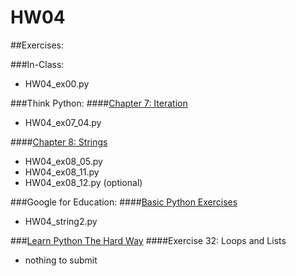 # HW04

##Exercises:

###In-Class:
+ HW04_ex00.py

###Think Python:
####[Chapter 7: Iteration][ch7]
+ HW04_ex07_04.py

####[Chapter 8: Strings][ch8]
+ HW04_ex08_05.py
+ HW04_ex08_11.py
+ HW04_ex08_12.py (optional)

###Google for Education:
####[Basic Python Exercises][Google:BPE]
+ HW04_string2.py

###[Learn Python The Hard Way][LPTHW-32]
####Exercise 32: Loops and Lists
+ nothing to submit

<!-- Links -->

[ch7]: http://www.greenteapress.com/thinkpython/html/thinkpython008.html
[ch8]: http://www.greenteapress.com/thinkpython/html/thinkpython009.html
[Google:BPE]: https://developers.google.com/edu/python/exercises/basic
[LPTHW-32]:http://learnpythonthehardway.org/book/ex32.html